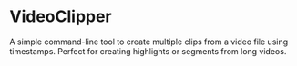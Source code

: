 # VideoClipper
A simple command-line tool to create multiple clips from a video file using timestamps. Perfect for creating highlights or segments from long videos.
